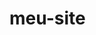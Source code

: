 # meu-site<!DOCTYPE html>
<html lang="pt-br">
<head>
    <meta charset="UTF-8">
    <meta name="viewport" content="width=device-width, initial-scale=1.0">
    <title>LoveGamesPB - Tudo sobre jogos de todas as gerações</title>
    <script src="https://cdn.tailwindcss.com"></script>
    <link rel="stylesheet" href="https://cdnjs.cloudflare.com/ajax/libs/font-awesome/6.4.0/css/all.min.css">
    <style>
        @import url('https://fonts.googleapis.com/css2?family=Poppins:wght@300;400;600;700&display=swap');
        
        body {
            font-family: 'Poppins', sans-serif;
            background-color: #0f172a;
            color: #e2e8f0;
        }
        
        .hero-gradient {
            background: linear-gradient(135deg, #1e3a8a 0%, #7c3aed 50%, #db2777 100%);
        }
        
        .game-card:hover {
            transform: translateY(-10px);
            box-shadow: 0 20px 25px -5px rgba(0, 0, 0, 0.3);
        }
        
        .game-card {
            transition: all 0.3s ease;
        }
        
        .console-icon {
            filter: drop-shadow(0 0 8px rgba(255, 255, 255, 0.3));
        }
        
        .nav-link:hover {
            color: #db2777;
        }
        
        .pulse {
            animation: pulse 2s infinite;
        }
        
        @keyframes pulse {
            0% {
                transform: scale(1);
            }
            50% {
                transform: scale(1.05);
            }
            100% {
                transform: scale(1);
            }
        }
    </style>
</head>
<body>
    <!-- Header/Navigation -->
    <header class="bg-gray-900 sticky top-0 z-50 shadow-lg">
        <div class="container mx-auto px-4 py-3 flex justify-between items-center">
            <div class="flex items-center space-x-2">
                <i class="fas fa-gamepad text-purple-500 text-2xl"></i>
                <h1 class="text-2xl font-bold bg-clip-text text-transparent bg-gradient-to-r from-purple-400 to-pink-600">
                    LoveGamesPB
                </h1>
            </div>
            
            <nav class="hidden md:flex space-x-8">
                <a href="#home" class="nav-link text-gray-300 hover:text-purple-400 transition">Home</a>
                <a href="#news" class="nav-link text-gray-300 hover:text-purple-400 transition">Notícias</a>
                <a href="#reviews" class="nav-link text-gray-300 hover:text-purple-400 transition">Reviews</a>
                <a href="#consoles" class="nav-link text-gray-300 hover:text-purple-400 transition">Consoles</a>
                <a href="#pc" class="nav-link text-gray-300 hover:text-purple-400 transition">PC Gamer</a>
                <a href="#retro" class="nav-link text-gray-300 hover:text-purple-400 transition">Retro</a>
            </nav>
            
            <div class="flex items-center space-x-4">
                <button class="bg-purple-600 hover:bg-purple-700 text-white px-4 py-2 rounded-full transition">
                    Login
                </button>
                <button class="md:hidden text-gray-300">
                    <i class="fas fa-bars text-xl"></i>
                </button>
            </div>
        </div>
    </header>

    <!-- Hero Section -->
    <section id="home" class="hero-gradient py-20">
        <div class="container mx-auto px-4 flex flex-col md:flex-row items-center">
            <div class="md:w-1/2 mb-10 md:mb-0">
                <h2 class="text-4xl md:text-5xl font-bold mb-6 text-white">
                    Tudo sobre jogos <span class="text-pink-300">de todas as gerações</span>
                </h2>
                <p class="text-xl text-gray-200 mb-8">
                    Do Atari ao PlayStation 5, do PC master race aos portáteis. Notícias, reviews, guias e muito mais sobre o universo dos games!
                </p>
                <div class="flex space-x-4">
                    <button class="bg-white text-purple-700 px-6 py-3 rounded-full font-bold hover:bg-gray-100 transition pulse">
                        Explorar
                    </button>
                    <button class="border-2 border-white text-white px-6 py-3 rounded-full font-bold hover:bg-white hover:text-purple-700 transition">
                        Assinar Newsletter
                    </button>
                </div>
            </div>
            <div class="md:w-1/2 flex justify-center">
                <img src="https://images.unsplash.com/photo-1542751371-adc38448a05e?ixlib=rb-4.0.3&ixid=M3wxMjA3fDB8MHxwaG90by1wYWdlfHx8fGVufDB8fHx8fA%3D%3D&auto=format&fit=crop&w=1470&q=80" 
                     alt="Coleção de consoles e controles" 
                     class="rounded-xl shadow-2xl max-w-md w-full">
            </div>
        </div>
    </section>

    <!-- Featured News -->
    <section id="news" class="py-16 bg-gray-800">
        <div class="container mx-auto px-4">
            <div class="flex justify-between items-center mb-12">
                <h2 class="text-3xl font-bold text-white">
                    <span class="border-b-4 border-purple-500 pb-2">Últimas Notícias</span>
                </h2>
                <a href="#" class="text-purple-400 hover:text-purple-300 flex items-center">
                    Ver todas <i class="fas fa-arrow-right ml-2"></i>
                </a>
            </div>
            
            <div class="grid grid-cols-1 md:grid-cols-2 lg:grid-cols-3 gap-8">
                <!-- News Card 1 -->
                <div class="bg-gray-700 rounded-xl overflow-hidden shadow-lg game-card">
                    <div class="relative">
                        <img src="https://images.unsplash.com/photo-1598550476439-6847785fcea6?ixlib=rb-4.0.3&ixid=M3wxMjA3fDB8MHxwaG90by1wYWdlfHx8fGVufDB8fHx8fA%3D%3D&auto=format&fit=crop&w=1470&q=80" 
                             alt="Novo jogo anunciado" 
                             class="w-full h-48 object-cover">
                        <span class="absolute top-4 left-4 bg-purple-600 text-white px-3 py-1 rounded-full text-sm font-bold">
                            Exclusivo
                        </span>
                    </div>
                    <div class="p-6">
                        <div class="flex justify-between items-center mb-2">
                            <span class="text-gray-400 text-sm">15 Jun 2023</span>
                            <span class="text-yellow-400 text-sm">
                                <i class="fas fa-star"></i> 4.8
                            </span>
                        </div>
                        <h3 class="text-xl font-bold mb-3 text-white">Novo RPG da FromSoftware anunciado para 2024</h3>
                        <p class="text-gray-300 mb-4">A desenvolvedora de Elden Ring revela novo título com foco em narrativa e combate inovador.</p>
                        <a href="#" class="text-purple-400 hover:text-purple-300 font-medium flex items-center">
                            Ler mais <i class="fas fa-arrow-right ml-2"></i>
                        </a>
                    </div>
                </div>
                
                <!-- News Card 2 -->
                <div class="bg-gray-700 rounded-xl overflow-hidden shadow-lg game-card">
                    <div class="relative">
                        <img src="https://images.unsplash.com/photo-1542751371-adc38448a05e?ixlib=rb-4.0.3&ixid=M3wxMjA3fDB8MHxwaG90by1wYWdlfHx8fGVufDB8fHx8fA%3D%3D&auto=format&fit=crop&w=1470&q=80" 
                             alt="Lançamento de console" 
                             class="w-full h-48 object-cover">
                        <span class="absolute top-4 left-4 bg-pink-600 text-white px-3 py-1 rounded-full text-sm font-bold">
                            Hardware
                        </span>
                    </div>
                    <div class="p-6">
                        <div class="flex justify-between items-center mb-2">
                            <span class="text-gray-400 text-sm">10 Jun 2023</span>
                            <span class="text-yellow-400 text-sm">
                                <i class="fas fa-star"></i> 4.5
                            </span>
                        </div>
                        <h3 class="text-xl font-bold mb-3 text-white">Nintendo Switch 2: vazamentos sugerem lançamento em 2024</h3>
                        <p class="text-gray-300 mb-4">Novos rumores indicam que o sucessor do Switch pode ter hardware comparável ao PS4 Pro.</p>
                        <a href="#" class="text-purple-400 hover:text-purple-300 font-medium flex items-center">
                            Ler mais <i class="fas fa-arrow-right ml-2"></i>
                        </a>
                    </div>
                </div>
                
                <!-- News Card 3 -->
                <div class="bg-gray-700 rounded-xl overflow-hidden shadow-lg game-card">
                    <div class="relative">
                        <img src="https://images.unsplash.com/photo-1585771724684-38269d6639fd?ixlib=rb-4.0.3&ixid=M3wxMjA3fDB8MHxwaG90by1wYWdlfHx8fGVufDB8fHx8fA%3D%3D&auto=format&fit=crop&w=1470&q=80" 
                             alt="Jogo indie premiado" 
                             class="w-full h-48 object-cover">
                        <span class="absolute top-4 left-4 bg-green-600 text-white px-3 py-1 rounded-full text-sm font-bold">
                            Indie
                        </span>
                    </div>
                    <div class="p-6">
                        <div class="flex justify-between items-center mb-2">
                            <span class="text-gray-400 text-sm">5 Jun 2023</span>
                            <span class="text-yellow-400 text-sm">
                                <i class="fas fa-star"></i> 5.0
                            </span>
                        </div>
                        <h3 class="text-xl font-bold mb-3 text-white">Jogo indie brasileiro ganha prêmio internacional</h3>
                        <p class="text-gray-300 mb-4">"A Lenda do Saci" conquista prêmio de melhor narrativa no Independent Games Festival.</p>
                        <a href="#" class="text-purple-400 hover:text-purple-300 font-medium flex items-center">
                            Ler mais <i class="fas fa-arrow-right ml-2"></i>
                        </a>
                    </div>
                </div>
            </div>
        </div>
    </section>

    <!-- Console Generations -->
    <section id="consoles" class="py-16 bg-gray-900">
        <div class="container mx-auto px-4">
            <h2 class="text-3xl font-bold text-white mb-12 text-center">
                <span class="border-b-4 border-purple-500 pb-2">Gerações de Consoles</span>
            </h2>
            
            <div class="grid grid-cols-2 sm:grid-cols-3 md:grid-cols-4 lg:grid-cols-6 gap-6">
                <!-- Console 1 -->
                <div class="bg-gray-800 rounded-lg p-6 text-center hover:bg-gray-700 transition cursor-pointer">
                    <div class="console-icon mb-4 text-4xl text-blue-400">
                        <i class="fas fa-gamepad"></i>
                    </div>
                    <h3 class="font-bold text-white">Atari</h3>
                    <p class="text-gray-400 text-sm">1ª Geração</p>
                </div>
                
                <!-- Console 2 -->
                <div class="bg-gray-800 rounded-lg p-6 text-center hover:bg-gray-700 transition cursor-pointer">
                    <div class="console-icon mb-4 text-4xl text-red-400">
                        <i class="fas fa-gamepad"></i>
                    </div>
                    <h3 class="font-bold text-white">NES</h3>
                    <p class="text-gray-400 text-sm">3ª Geração</p>
                </div>
                
                <!-- Console 3 -->
                <div class="bg-gray-800 rounded-lg p-6 text-center hover:bg-gray-700 transition cursor-pointer">
                    <div class="console-icon mb-4 text-4xl text-green-400">
                        <i class="fas fa-gamepad"></i>
                    </div>
                    <h3 class="font-bold text-white">SNES</h3>
                    <p class="text-gray-400 text-sm">4ª Geração</p>
                </div>
                
                <!-- Console 4 -->
                <div class="bg-gray-800 rounded-lg p-6 text-center hover:bg-gray-700 transition cursor-pointer">
                    <div class="console-icon mb-4 text-4xl text-purple-400">
                        <i class="fas fa-gamepad"></i>
                    </div>
                    <h3 class="font-bold text-white">PlayStation</h3>
                    <p class="text-gray-400 text-sm">5ª Geração</p>
                </div>
                
                <!-- Console 5 -->
                <div class="bg-gray-800 rounded-lg p-6 text-center hover:bg-gray-700 transition cursor-pointer">
                    <div class="console-icon mb-4 text-4xl text-yellow-400">
                        <i class="fas fa-gamepad"></i>
                    </div>
                    <h3 class="font-bold text-white">Xbox 360</h3>
                    <p class="text-gray-400 text-sm">7ª Geração</p>
                </div>
                
                <!-- Console 6 -->
                <div class="bg-gray-800 rounded-lg p-6 text-center hover:bg-gray-700 transition cursor-pointer">
                    <div class="console-icon mb-4 text-4xl text-pink-400">
                        <i class="fas fa-gamepad"></i>
                    </div>
                    <h3 class="font-bold text-white">PS5</h3>
                    <p class="text-gray-400 text-sm">9ª Geração</p>
                </div>
            </div>
        </div>
    </section>

    <!-- PC Gaming Section -->
    <section id="pc" class="py-16 bg-gray-800">
        <div class="container mx-auto px-4">
            <div class="flex flex-col md:flex-row items-center">
                <div class="md:w-1/2 mb-10 md:mb-0 md:pr-10">
                    <h2 class="text-3xl font-bold text-white mb-6">
                        <span class="border-b-4 border-purple-500 pb-2">PC Gamer</span>
                    </h2>
                    <p class="text-gray-300 mb-6">
                        Tudo sobre o mundo do PC gaming: benchmarks, hardware, otimizações, e as melhores configurações para rodar os jogos mais pesados.
                    </p>
                    <div class="grid grid-cols-2 gap-4 mb-8">
                        <div class="bg-gray-700 p-4 rounded-lg">
                            <h4 class="font-bold text-purple-400 mb-2">RTX 4090</h4>
                            <p class="text-gray-300 text-sm">Análise da nova placa da NVIDIA</p>
                        </div>
                        <div class="bg-gray-700 p-4 rounded-lg">
                            <h4 class="font-bold text-purple-400 mb-2">AMD Ryzen 9</h4>
                            <p class="text-gray-300 text-sm">Processadores para jogos</p>
                        </div>
                    </div>
                    <button class="bg-purple-600 hover:bg-purple-700 text-white px-6 py-3 rounded-full font-bold transition">
                        Ver Guias de Hardware
                    </button>
                </div>
                <div class="md:w-1/2">
                    <img src="https://images.unsplash.com/photo-1593508512255-86ab42a8e620?ixlib=rb-
</html>
